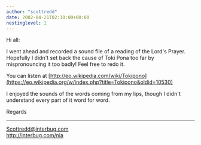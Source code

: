 ```yaml
---
author: "scottredd"
date: 2002-04-21T02:10:00+00:00
nestinglevel: 1
---
```

Hi all:

I went ahead and recorded a sound file of a reading of the Lord's
Prayer. Hopefully I didn't set back the cause of Toki Pona too far
by mispronouncing it too badly! Feel free to redo it.

You can listen at [http://eo.wikipedia.com/wiki/Tokipono](https://eo.wikipedia.org/w/index.php?title=Tokipono&oldid=10530)
<!-- Archivist note: The relevant link is https://upload.wikimedia.org/wikipedia/en/mamapimimute.mp3 
However, this url 404'd by 2005.06.05, see https://en.wikipedia.org/w/index.php?title=Toki_Pona&diff=prev&oldid=15861423
-->

I enjoyed the sounds of the words coming from my lips, though I
didn't understand every part of it word for word.

Regards

***
Scottredd@interbug.com \
http://interbug.com/nia